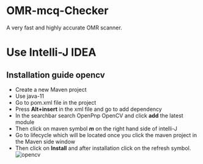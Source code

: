 # OMR-mcq-Checker
A very fast and highly accurate OMR scanner.
# Use Intelli-J IDEA
  ## Installation guide opencv
- Create a new Maven project
- Use java-11
- Go to pom.xml file in the project
- Press **Alt+insert** in the xml file and go to add dependency
- In the searchbar search OpenPnp OpenCV and click **add** the latest module
- Then click on maven symbol **_m_** on the right hand side of intelli-J
- Go to lifecycle which will be located once you click the maven project in the Maven side window
- Then click on **Install** and after installation click on the refresh symbol.
![opencv](https://github.com/AMoeez1910/OMR-mcq-Checker/assets/113182819/44ddaa8e-7c69-4cbf-853c-76df8971138d)


